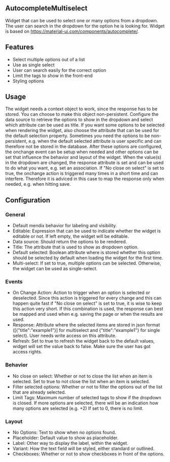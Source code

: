 ## AutocompleteMultiselect
Widget that can be used to select one or many options from a dropdown. The user can search in the dropdown for the option he is looking for. Widget is based on https://material-ui.com/components/autocomplete/.

## Features
- Select multiple options out of a list
- Use as single select
- User can search easily for the correct option
- Limit the tags to show in the front-end
- Styling options

## Usage
The widget needs a context object to work, since the response has to be stored. You can choose to make this object non-persistent. Configure the data source to retrieve the options to show in the dropdown and select which attribute can be used as title. If you want some options to be selected when rendering the widget, also choose the attribute that can be used for the default selection property. Sometimes you need the options to be non-persistent, e.g. when the default selected attribute is user specific and can therefore not be stored in the database. After these options are configured, the onchange event can be setup when needed and other options can be set that influence the behavior and layout of the widget. When the value(s) in the dropdown are changed, the response attribute is set and can be used to do what you want, e.g. set an association. If "No close on select" is set to true, the onchange action is triggered many times in a short time and can interfere. Therefore it is adviced in this case to map the response only when needed, e.g. when hitting save.

## Configuration
### General
- Default mendix behavior for labeling and visibility.
- Editable: Expression that can be used to indicate whether the widget is editable or not. If left empty, the widget will be editable.
- Data source: Should return the options to be rendered.
- Title: The attribute that is used to show as dropdown option.
- Default selected: Boolean attribute where is stored whether this option should be selected by default when loading the widget for the first time.
- Multi-select: If set to true, multiple options can be selected. Otherwise, the widget can be used as single-select.

### Events
- On Change Action: Action to trigger when an option is selected or deselected. Since this action is triggered for every change and this can happen quite fast if "No close on select" is set to true, it is wise to keep this action very short. If this combination is used, the response can best be mapped and used when e.g. saving the page or when the results are used.
- Response: Attribute where the selected items are stored in json format ([{"title":"example1"}] for multiselect and {"title":"example1"} for single select). User needs write access on this attribute.
- Refresh: Set to true to refresh the widget back to the default values, widget will set the value back to false. Make sure the user has got access rights.


### Behavior
- No close on select: Whether or not to close the list when an item is selected. Set to true to not close the list when an item is selected.
- Filter selected options: Whether or not to filter the options out of the list that are already selected.
- Limit Tags: Maximum number of selected tags to show if the dropdown is closed. If more options are selected, there will be an indication how many options are selected (e.g. +2) If set to 0, there is no limit.

### Layout
- No Options: Text to show when no options found.
- Placeholder: Default value to show as placeholder.
- Label: Other way to display the label, within the widget.
- Variant: How the text field will be styled, either standard or outlined.
- Checkboxes: Whether or not to show checkboxes in front of the options.
